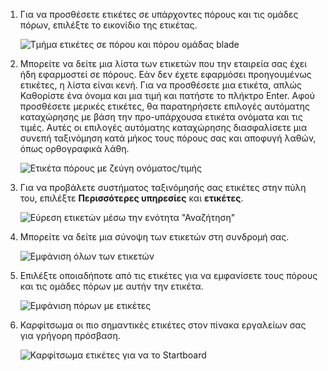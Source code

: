 1. Για να προσθέσετε ετικέτες σε υπάρχοντες πόρους και τις ομάδες πόρων, επιλέξτε το εικονίδιο της ετικέτας. 

     ![Τμήμα ετικέτες σε πόρου και πόρου ομάδας blade](./media/resource-manager-tag-resources/select-tag-icon.png)

1. Μπορείτε να δείτε μια λίστα των ετικετών που την εταιρεία σας έχει ήδη εφαρμοστεί σε πόρους. Εάν δεν έχετε εφαρμόσει προηγουμένως ετικέτες, η λίστα είναι κενή. Για να προσθέσετε μια ετικέτα, απλώς Καθορίστε ένα όνομα και μια τιμή και πατήστε το πλήκτρο Enter. Αφού προσθέσετε μερικές ετικέτες, θα παρατηρήσετε επιλογές αυτόματης καταχώρησης με βάση την προ-υπάρχουσα ετικέτα ονόματα και τις τιμές. Αυτές οι επιλογές αυτόματης καταχώρησης διασφαλίσετε μια συνεπή ταξινόμηση κατά μήκος τους πόρους σας και αποφυγή λαθών, όπως ορθογραφικά λάθη.

     ![Ετικέτα πόρους με ζεύγη ονόματος/τιμής](./media/resource-manager-tag-resources/tag-resources.png)

1. Για να προβάλετε συστήματος ταξινόμησής σας ετικέτες στην πύλη του, επιλέξτε **Περισσότερες υπηρεσίες** και **ετικέτες**.

     ![Εύρεση ετικετών μέσω την ενότητα "Αναζήτηση"](./media/resource-manager-tag-resources/browse-tags.png)

1. Μπορείτε να δείτε μια σύνοψη των ετικετών στη συνδρομή σας.

     ![Εμφάνιση όλων των ετικετών](./media/resource-manager-tag-resources/tag-taxonomy.png)

1. Επιλέξτε οποιαδήποτε από τις ετικέτες για να εμφανίσετε τους πόρους και τις ομάδες πόρων με αυτήν την ετικέτα.

     ![Εμφάνιση πόρων με ετικέτες](./media/resource-manager-tag-resources/show-tagged-resources.png)

1. Καρφίτσωμα οι πιο σημαντικές ετικέτες στον πίνακα εργαλείων σας για γρήγορη πρόσβαση.

     ![Καρφίτσωμα ετικέτες για να το Startboard](./media/resource-manager-tag-resources/show-pinned-tag.png)
